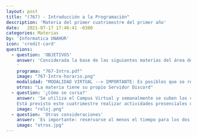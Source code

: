 ```yaml
---
layout: post
title: "(767) - Introducción a la Programación"
description: 'Materia del primer cuatrimestre del primer año'
date:   2021-07-17 17:46:41 -0300
categories: Materias
by: 'Informatica UNAHUR'
icon: 'credit-card'
questions:
  - question: 'OBJETIVOS'
    answer: 'Considerada la base de las siguientes materias del área de Algoritmos y Lenguajes, se busca fomentar el concepto principal de resolución de problemas como clave para entender el proceso de implementación de un programa informático. El estudio de los fundamentos de programación permitirá a los estudiantes poder plasmar por ellos mismos soluciones a problemas de distinto grado de complejidad. Además, el conocimiento adquirido en la materia les posibilitará comprender en futuros cursos el funcionamiento de herramientas profesionales de la industria del software.
    '
    programa: "767-Intro.pdf"
    image: "767-Intro-horario.png"
    modalidad: "MODALIDAD VIRTUAL --> IMPORTANTE: Es posibles que se realicen encuentros presenciales en los horarios de la comisión."
    otros: "La materia tiene su propio Servidor Discord"
  - question: '¿Cómo se cursa?'
    answer: 'Se utiliza el Campus Virtual y semanalmente se suben los contenidos para hacer actividades de indagación, ver videos de teoría y realizar actividades prácticas. Es importante este paso para ir a los encuentros sincrónicos los días de la comisión ya que allí se repasa, se realiza ejercitación y se responden dudas. Se realizan actvidades grupales y el Discord es el puntos de encuentro para intercambiar dudas, consultas e ingresar a las actividades grupales.
    Está previsto este cuatrimestre realizar actividades presenciales que se irán informando y coordinando oportunamente.'
    image: "reloj.png"
  - question: 'Otras consideraciones'
    answer: 'Es importante: reservarse al menos el tiempo para los dos días de cursada (eventos sincrónicos y/o presenciales que se propongan). En la inscripción se elige una franja horaria pero si eventualemente por dificulatdes algún día no se puede asistir, es posible acceder a las otras conexiones (horarios). La materia requiere muchas horas de práctica, reuniones grupales, asistencia a las instancias que los docentes propongan. Es importante dedicarle entre 16hs y 20hs semanales.'
    image: "otros.jpg"
---
```

